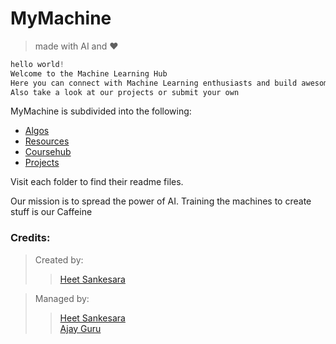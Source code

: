 # MyMachine 

>made with AI and :heart:

```c
hello world!
Welcome to the Machine Learning Hub
Here you can connect with Machine Learning enthusiasts and build awesome stuff!!
Also take a look at our projects or submit your own 

```




MyMachine is subdivided into the following:

 * [Algos](Algos/README.md)
 * [Resources](Resouces/READ)  
 * [Coursehub](Coursehub/README.md)
 * [Projects](Projects/README.md)

















Visit each folder to find their readme files.








Our mission is to spread the power of AI. Training the machines to create stuff is our Caffeine

### Credits:


> Created by:
>>[Heet Sankesara](https://github.com/Hsankesara)


>Managed by: 
>>[Heet Sankesara](https://github.com/Hsankesara)  
>>[Ajay Guru](https://github.com/guru-DeV-002)


